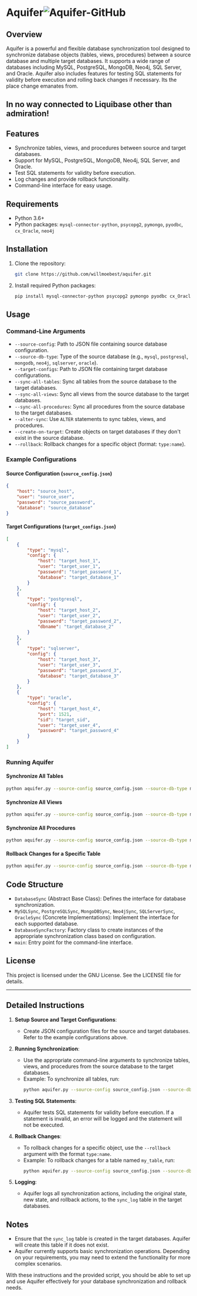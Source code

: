 
# Aquifer![Aquifer-GitHub](https://github.com/willmoebest/aquifer/assets/113856531/19557f45-b7ab-4b8a-8c27-4835fb776da3)


## Overview

Aquifer is a powerful and flexible database synchronization tool designed to synchronize database objects (tables, views, procedures) between a source database and multiple target databases. It supports a wide range of databases including MySQL, PostgreSQL, MongoDB, Neo4j, SQL Server, and Oracle. Aquifer also includes features for testing SQL statements for validity before execution and rolling back changes if necessary.
Its the place change emanates from.
## In no way connected to Liquibase other than admiration!
## Features

- Synchronize tables, views, and procedures between source and target databases.
- Support for MySQL, PostgreSQL, MongoDB, Neo4j, SQL Server, and Oracle.
- Test SQL statements for validity before execution.
- Log changes and provide rollback functionality.
- Command-line interface for easy usage.

## Requirements

- Python 3.6+
- Python packages: `mysql-connector-python`, `psycopg2`, `pymongo`, `pyodbc`, `cx_Oracle`, `neo4j`

## Installation

1. Clone the repository:

    ```sh
    git clone https://github.com/willmoebest/aquifer.git
    ```

2. Install required Python packages:

    ```sh
    pip install mysql-connector-python psycopg2 pymongo pyodbc cx_Oracle neo4j
    ```

## Usage

### Command-Line Arguments

- `--source-config`: Path to JSON file containing source database configuration.
- `--source-db-type`: Type of the source database (e.g., `mysql`, `postgresql`, `mongodb`, `neo4j`, `sqlserver`, `oracle`).
- `--target-configs`: Path to JSON file containing target database configurations.
- `--sync-all-tables`: Sync all tables from the source database to the target databases.
- `--sync-all-views`: Sync all views from the source database to the target databases.
- `--sync-all-procedures`: Sync all procedures from the source database to the target databases.
- `--alter-sync`: Use `ALTER` statements to sync tables, views, and procedures.
- `--create-on-target`: Create objects on target databases if they don't exist in the source database.
- `--rollback`: Rollback changes for a specific object (format: `type:name`).

### Example Configurations

#### Source Configuration (`source_config.json`)

```json
{
    "host": "source_host",
    "user": "source_user",
    "password": "source_password",
    "database": "source_database"
}
```

#### Target Configurations (`target_configs.json`)

```json
[
    {
        "type": "mysql",
        "config": {
            "host": "target_host_1",
            "user": "target_user_1",
            "password": "target_password_1",
            "database": "target_database_1"
        }
    },
    {
        "type": "postgresql",
        "config": {
            "host": "target_host_2",
            "user": "target_user_2",
            "password": "target_password_2",
            "dbname": "target_database_2"
        }
    },
    {
        "type": "sqlserver",
        "config": {
            "host": "target_host_3",
            "user": "target_user_3",
            "password": "target_password_3",
            "database": "target_database_3"
        }
    },
    {
        "type": "oracle",
        "config": {
            "host": "target_host_4",
            "port": 1521,
            "sid": "target_sid",
            "user": "target_user_4",
            "password": "target_password_4"
        }
    }
]
```

### Running Aquifer

#### Synchronize All Tables

```sh
python aquifer.py --source-config source_config.json --source-db-type mysql --target-configs target_configs.json --sync-all-tables
```

#### Synchronize All Views

```sh
python aquifer.py --source-config source_config.json --source-db-type mysql --target-configs target_configs.json --sync-all-views
```

#### Synchronize All Procedures

```sh
python aquifer.py --source-config source_config.json --source-db-type mysql --target-configs target_configs.json --sync-all-procedures
```

#### Rollback Changes for a Specific Table

```sh
python aquifer.py --source-config source_config.json --source-db-type mysql --target-configs target_configs.json --rollback table:my_table
```

## Code Structure

- `DatabaseSync` (Abstract Base Class): Defines the interface for database synchronization.
- `MySQLSync`, `PostgreSQLSync`, `MongoDBSync`, `Neo4jSync`, `SQLServerSync`, `OracleSync` (Concrete Implementations): Implement the interface for each supported database.
- `DatabaseSyncFactory`: Factory class to create instances of the appropriate synchronization class based on configuration.
- `main`: Entry point for the command-line interface.

## License

This project is licensed under the GNU License. See the LICENSE file for details.

---

## Detailed Instructions

1. **Setup Source and Target Configurations**:
    - Create JSON configuration files for the source and target databases. Refer to the example configurations above.

2. **Running Synchronization**:
    - Use the appropriate command-line arguments to synchronize tables, views, and procedures from the source database to the target databases.
    - Example: To synchronize all tables, run:
        ```sh
        python aquifer.py --source-config source_config.json --source-db-type mysql --target-configs target_configs.json --sync-all-tables
        ```

3. **Testing SQL Statements**:
    - Aquifer tests SQL statements for validity before execution. If a statement is invalid, an error will be logged and the statement will not be executed.

4. **Rollback Changes**:
    - To rollback changes for a specific object, use the `--rollback` argument with the format `type:name`.
    - Example: To rollback changes for a table named `my_table`, run:
        ```sh
        python aquifer.py --source-config source_config.json --source-db-type mysql --target-configs target_configs.json --rollback table:my_table
        ```

5. **Logging**:
    - Aquifer logs all synchronization actions, including the original state, new state, and rollback actions, to the `sync_log` table in the target databases.

## Notes

- Ensure that the `sync_log` table is created in the target databases. Aquifer will create this table if it does not exist.
- Aquifer currently supports basic synchronization operations. Depending on your requirements, you may need to extend the functionality for more complex scenarios.

With these instructions and the provided script, you should be able to set up and use Aquifer effectively for your database synchronization and rollback needs.
